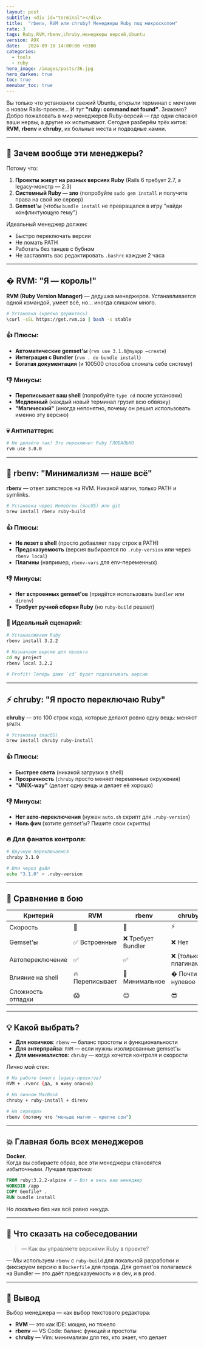 ```yaml
---
layout: post
subtitle: <div id="terminal"></div>
title:  "rbenv, RVM или chruby? Менеджеры Ruby под микроскопом"
rate: 3
tags: Ruby,RVM,rbenv,chruby,менеджеры версий,Ubuntu
version: A9X
date:   2024-09-18 14:00:00 +0300
categories:
  - tools
  - ruby
hero_image: /images/posts/36.jpg
hero_darken: true
toc: true
menubar_toc: true
---
```


Вы только что установили свежий Ubuntu, открыли терминал с мечтами о новом Rails-проекте... И тут **"ruby: command not found"**. Знакомо? Добро пожаловать в мир менеджеров Ruby-версий — где одни спасают ваши нервы, а другие их испытывают. Сегодня разберём трёх китов: **RVM**, **rbenv** и **chruby**, их больные места и подводные камни.

---

## 🧐 Зачем вообще эти менеджеры?

Потому что:

1. **Проекты живут на разных версиях Ruby** (Rails 6 требует 2.7, а legacy-монстр — 2.3)
2. **Системный Ruby — зло** (попробуйте `sudo gem install` и получите права на свой же сервер)
3. **Gemset'ы** (чтобы `bundle install` не превращался в игру "найди конфликтующую гему")

Идеальный менеджер должен:
- Быстро переключать версии
- Не ломать PATH
- Работать без танцев с бубном
- Не заставлять вас редактировать `.bashrc` каждые 2 часа

---

## � RVM: "Я — король!"

**RVM (Ruby Version Manager)** — дедушка менеджеров. Устанавливается одной командой, умеет всё, но... иногда слишком много.

```bash
# Установка (крепко держитесь)
\curl -sSL https://get.rvm.io | bash -s stable
```

### 👍 Плюсы:
- **Автоматические gemset'ы** (`rvm use 3.1.0@myapp —create`)
- **Интеграция с Bundler** (`rvm . do bundle install`)
- **Богатая документация** (и 100500 способов сломать себе систему)

### 👎 Минусы:
- **Переписывает ваш shell** (попробуйте `type cd` после установки)
- **Медленный** (каждый новый терминал грузит всю обвязку)
- **"Магический"** (иногда непонятно, почему он решил использовать именно эту версию)

### 💀 Антипаттерн:
```bash
# Не делайте так! Это переключит Ruby ГЛОБАЛЬНО
rvm use 3.0.0
```

---

## 🧊 rbenv: "Минимализм — наше всё"

**rbenv** — ответ хипстеров на RVM. Никакой магии, только PATH и symlinks.

```bash
# Установка через Homebrew (macOS) или git
brew install rbenv ruby-build
```

### 👍 Плюсы:
- **Не лезет в shell** (просто добавляет пару строк в PATH)
- **Предсказуемость** (версия выбирается по `.ruby-version` или через `rbenv local`)
- **Плагины** (например, `rbenv-vars` для env-переменных)

### 👎 Минусы:
- **Нет встроенных gemset'ов** (придётся использовать `bundler` или `direnv`)
- **Требует ручной сборки Ruby** (но `ruby-build` решает)

### 🎯 Идеальный сценарий:
```bash
# Устанавливаем Ruby
rbenv install 3.2.2

# Назначаем версию для проекта
cd my_project
rbenv local 3.2.2

# Profit! Теперь даже `cd` будет подхватывать версию
```

---

## ⚡ chruby: "Я просто переключаю Ruby"

**chruby** — это 100 строк кода, которые делают ровно одну вещь: меняют `$PATH`.

```bash
# Установка (macOS)
brew install chruby ruby-install
```

### 👍 Плюсы:
- **Быстрее света** (никакой загрузки в shell)
- **Прозрачность** (`chruby` просто меняет переменные окружения)
- **"UNIX-way"** (делает одну вещь и делает её хорошо)

### 👎 Минусы:
- **Нет авто-переключения** (нужен `auto.sh` скрипт для `.ruby-version`)
- **Ноль фич** (хотите gemset'ы? Пишите свои скрипты)

### 🔥 Для фанатов контроля:
```bash
# Вручную переключаемся
chruby 3.1.0

# Или через файл
echo "3.1.0" > .ruby-version
```

---

## 🧪 Сравнение в бою

| Критерий          | RVM               | rbenv             | chruby            |
|-------------------|-------------------|-------------------|-------------------|
| Скорость          | 🐢                | 🐇                | ⚡                |
| Gemset'ы          | ✅ Встроенные     | ❌ Требует Bundler| ❌ Нет            |
| Автопереключение  | ✅                | ✅                | ❌ (только с плагинами) |
| Влияние на shell  | 🔥 Переписывает   | 🔄 Минимальное    | � Почти нулевое   |
| Сложность отладки | 😱                | 😊                | 😎                |

---

## 💡 Какой выбрать?

- **Для новичков**: `rbenv` — баланс простоты и функциональности
- **Для энтерпрайза**: `RVM` — если нужны изолированные gemset'ы
- **Для минималистов**: `chruby` — когда хочется контроля и скорости

Лично мой стек:
```bash
# На работе (много legacy-проектов)
RVM + .rvmrc (да, я живу опасно)

# На личном MacBook
chruby + ruby-install + direnv

# На серверах
rbenv (потому что "меньше магии — крепче сон")
```

---

## 💥 Главная боль всех менеджеров

**Docker.**  
Когда вы собираете образ, все эти менеджеры становятся избыточными. Лучшая практика:

```dockerfile
FROM ruby:3.2.2-alpine # ← Вот и весь ваш менеджер
WORKDIR /app
COPY Gemfile* .
RUN bundle install
```

Но локально без них всё равно никуда.

---

## 🎤 Что сказать на собеседовании

> — Как вы управляете версиями Ruby в проекте?

— Мы используем `rbenv` с `ruby-build` для локальной разработки и фиксируем версию в `Dockerfile` для прода. Для gemset'ов полагаемся на Bundler — это даёт предсказуемость и в dev, и в prod.

---

## 🧾 Вывод

Выбор менеджера — как выбор текстового редактора:  
- **RVM** — это как IDE: мощно, но тяжело  
- **rbenv** — VS Code: баланс функций и простоты  
- **chruby** — Vim: минимализм для тех, кто знает, что делает  
